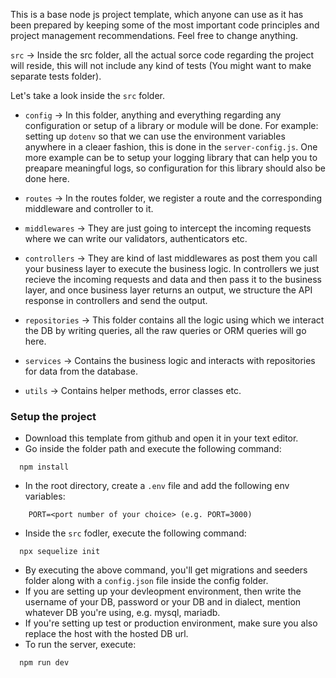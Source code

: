 This is a base node js project template, which anyone can use as it has been prepared by keeping some of the most important code principles and project management recommendations. Feel free to change anything.

`src` -> Inside the src folder, all the actual sorce code regarding the project will reside, this will not include any kind of tests (You might want to make separate tests folder).

Let's take a look inside the `src` folder.

- `config` -> In this folder, anything and everything regarding any configuration or setup of a library or module will be done. For example: setting up `dotenv` so that we can use the environment variables anywhere in a cleaer fashion, this is done in the `server-config.js`. One more example can be to setup your logging library that can help you to preapare meaningful logs, so configuration for this library should also be done here.

- `routes` -> In the routes folder, we register a route and the corresponding middleware and controller to it.

- `middlewares` -> They are just going to intercept the incoming requests where we can write our validators, authenticators etc.

- `controllers` -> They are kind of last middlewares as post them you call your business layer to execute the business logic. In controllers we just recieve the incoming requests and data and then pass it to the business layer, and once business layer returns an output, we structure the API response in controllers and send the output.

- `repositories` -> This folder contains all the logic using which we interact the DB by writing queries, all the raw queries or ORM queries will go here.

- `services` -> Contains the business logic and interacts with repositories for data from the database.

- `utils` -> Contains helper methods, error classes etc.

### Setup the project

- Download this template from github and open it in your text editor.
- Go inside the folder path and execute the following command:
```
  npm install
```
- In the root directory, create a `.env` file and add the following env variables:
```
    PORT=<port number of your choice> (e.g. PORT=3000)
```
- Inside the `src` fodler, execute the following command:
```
  npx sequelize init
```
- By executing the above command, you'll get migrations and seeders folder along with a `config.json` file inside the config folder.
- If you are setting up your devleopment environment, then write the username of your DB, password or your DB and in dialect, mention whatever DB you're using, e.g. mysql, mariadb.
- If you're setting up test or production environment, make sure you also replace the host with the hosted DB url.
- To run the server, execute:
```
  npm run dev
```
